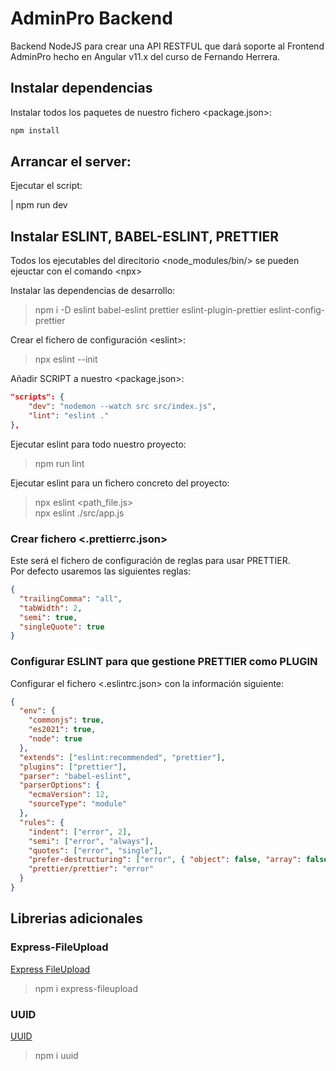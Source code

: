 # AdminPro Backend

Backend NodeJS para crear una API RESTFUL que dará soporte al Frontend AdminPro hecho en Angular v11.x del curso de Fernando Herrera.

## Instalar dependencias
Instalar todos los paquetes de nuestro fichero \<package.json\>:  
```javascript
npm install
```

## Arrancar el server:

Ejecutar el script:

| npm run dev

## Instalar ESLINT, BABEL-ESLINT, PRETTIER

Todos los ejecutables del direcitorio \<node_modules/bin/\> se pueden ejeuctar con el comando \<npx\>

Instalar las dependencias de desarrollo:  

> npm i -D eslint babel-eslint prettier eslint-plugin-prettier eslint-config-prettier  

Crear el fichero de configuración \<eslint\>:  

> npx eslint --init

Añadir SCRIPT a nuestro \<package.json\>:  

```json
"scripts": {
    "dev": "nodemon --watch src src/index.js",
    "lint": "eslint ."
},
```

Ejecutar eslint para todo nuestro proyecto:  

> npm run lint  

Ejecutar eslint para un fichero concreto del proyecto:  

> npx eslint <path_file.js>  
> npx eslint ./src/app.js

### Crear fichero \<.prettierrc.json>
Este será el fichero de configuración de reglas para usar PRETTIER.  
Por defecto usaremos las siguientes reglas: 

```json
{
  "trailingComma": "all",
  "tabWidth": 2,
  "semi": true,
  "singleQuote": true
}
```

### Configurar ESLINT para que gestione PRETTIER como PLUGIN

Configurar el fichero \<.eslintrc.json\> con la información siguiente:  

```json
{
  "env": {
    "commonjs": true,
    "es2021": true,
    "node": true
  },
  "extends": ["eslint:recommended", "prettier"],
  "plugins": ["prettier"],
  "parser": "babel-eslint",
  "parserOptions": {
    "ecmaVersion": 12,
    "sourceType": "module"
  },
  "rules": {
    "indent": ["error", 2],
    "semi": ["error", "always"],
    "quotes": ["error", "single"],
    "prefer-destructuring": ["error", { "object": false, "array": false }],
    "prettier/prettier": "error"
  }
}
```

## Librerias adicionales

### Express-FileUpload

[Express FileUpload](https://www.npmjs.com/package/express-fileupload)
> npm i express-fileupload

### UUID

[UUID](https://www.npmjs.com/package/uuid)
> npm i uuid

